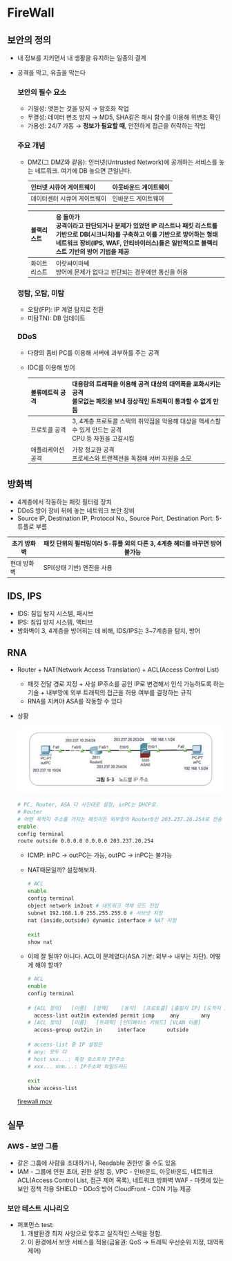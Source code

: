 # FireWall

## 보안의 정의

- 내 정보를 지키면서 내 생활을 유지하는 일종의 결계
- 공격을 막고, 유출을 막는다

    ### 보안의 필수 요소

    - 기밀성: 엿듣는 것을 방지 → 암호화 작업
    - 무결성: 데이터 변조 방지 → MD5, SHA같은 해시 함수를 이용해 위변조 확인
    - 가용성: 24/7 가동 → **정보가 필요할 때**, 안전하게 접근을 허락하는 작업

    ### 주요 개념

    - DMZ(그 DMZ와 같음): 인터넷(Untrusted Network)에 공개하는 서비스를 놓는 네트워크.
    여기에 DB 놓으면 큰일난다.


        | 인터넷 시큐어 게이트웨이 | 아웃바운드 게이트웨이 |
        | --- | --- |
        | 데이터센터 시큐어 게이트웨이 | 인바운드 게이트웨이 |

        | 블랙리스트 | 응 돌아가<br>공격이라고 판단되거나 문제가 있었던 IP 리스트나 패킷 리스트를 기반으로 DB(시크니처)를 구축하고 이를 기반으로 방어하는 형태 <br> 네트워크 장비(IPS, WAF, 안티바이러스)들은 일반적으로 블랙리스트 기반의 방어 기법을 제공 |
        | --- | --- |
        | 화이트리스트 | 이랏쌰이마쎄<br> 방어에 문제가 없다고 판단되는 경우에만 통신을 허용 |

    ### 정탐, 오탐, 미탐

    - 오탐(FP): IP 계열 탐지로 전환
    - 미탐TN): DB 업데이트

    ### DDoS

    - 다량의 좀비 PC를 이용해 서버에 과부하를 주는 공격
    - IDC를 이용해 방어


        | 볼류메트릭 공격 | 대용량의 트래픽을 이용해 공격 대상의 대역폭을 포화시키는 공격<br>쓸모없는 패킷을 보내 정상적인 트래픽이 통과할 수 없게 만듬 |
        | --- | --- |
        | 프로토콜 공격 | 3, 4계층 프로토콜 스택의 취약점을 악용해 대상을 액세스할 수 있게 만드는 공격<br>CPU 등 자원을 고갈시킴 |
        | 애플리케이션 공격 | 가장 정교한 공격<br>프로세스와 트랜젝션을 독점해 서버 자원을 소모 |

## 방화벽

- 4계층에서 작동하는 패킷 필터링 장치
- DDoS 방어 장비 뒤에 놓는 네트워크 보안 장비
- Source IP, Destination IP, Protocol No., Source Port, Destination Port: 5-튜플로 부름

| 초기 방화벽 | 패킷 단위의 필터링이라 5-튜플 외의 다른 3, 4계층 헤더를 바꾸면 방어 불가능 |
| --- | --- |
| 현대 방화벽 | SPI(상태 기반) 엔진을 사용 |

## IDS, IPS

- IDS: 침입 탐지 시스템, 패시브
- IPS: 침입 방지 시스템, 액티브
- 방화벽이 3, 4계층을 방어히는 데 비해, IDS/IPS는 3~7계층을 탐지, 방어

## RNA

- Router + NAT(Network Access Translation) + ACL(Access Control List)
    - 패킷 전달 경로 지정 + 사설 IP주소를 공인 IP로 변경해서 인식 가능하도록 하는 기술 + 내부망에 외부 트래픽의 접근을 허용 여부를 결정하는 규칙
    - RNA를 지켜야 ASA를 작동할 수 있다
- 상황

    ![firewall.png](/media/firewall.png)

    ```bash
    # PC, Router, ASA 다 사진대로 설정, inPC는 DHCP로.
    # Router
    # 어떤 목적지 주소를 가지는 패킷이든 외부망의 Router0인 203.237.20.254로 전송
    enable
    config terminal
    route outside 0.0.0.0 0.0.0.0 203.237.20.254

    ```

    - ICMP: inPC → outPC는 가능, outPC → inPC는 불가능
    - NAT때문일까? 설정해보자.

        ```bash
        # ACL
        enable
        config terminal
        object network in2out # 네트워크 객체 모드 진입
        subnet 192.168.1.0 255.255.255.0 # 서브넷 지정
        nat (inside,outside) dynamic interface # NAT 지정

        exit
        show nat
        ```

    - 이제 잘 될까? 아니다. ACL이 문제였다(ASA 기본: 외부→ 내부는 차단). 어떻게 해야 할까?

        ```bash
        # ACL
        enable
        config terminal

        # [ACL 정의]   [이름]  [정책]    [동작]  [프로토콜] [출발지 IP] [도착지 IP]
          access-list out2in extended permit icmp     any       any
        # [ACL 정의]   [이름]   [트래픽] [인터페이스 키워드] [VLAN 이름]
          access-group out2in in     interface       outside

        # access-list 중 IP 설정은
        # any: 모두 다
        # host xxx...: 특정 호스트의 IP주소
        # xxx... nnn...: IP주소와 와일드카드

        exit
        show access-list
        ```


    [firewall.mov](/media/firewall.mov)


## 실무

### AWS - 보안 그룹

- 같은 그룹에 사람을 초대하거나, Readable 권한만 줄 수도 있음
- IAM - 그룹에 인원 초대, 권한 설정 등,
VPC - 인바운드, 아웃바운드, 네트워크 ACL(Access Control List, 접근 제어 목록), 네트워크 방화벽
WAF - 마켓에 있는 보안 정책 적용
SHIELD - DDoS 방어
CloudFront - CDN 기능 제공

### 보안 테스트 시나리오

- 퍼포먼스 test:
    1. 개발환경 최저 사양으로 맞추고 실직적인 스택을 정함.
    2. 이 환경에서 보안 서비스를 적용(금융권: QoS → 트래픽 우선순위 지정, 대역폭 제어)
